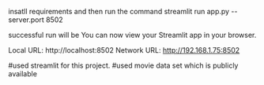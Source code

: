 insatll requirements and then run the command streamlit run app.py --server.port 8502

successful run will be 
  You can now view your Streamlit app in your browser.

  Local URL: http://localhost:8502
  Network URL: http://192.168.1.75:8502

#used streamlit for this project.
#used movie data set which is publicly available
